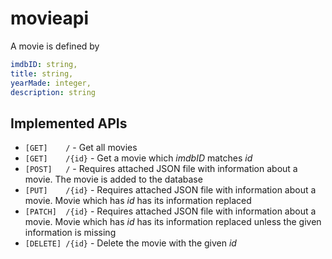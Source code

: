 # movieapi

A movie is defined by

```yaml
imdbID: string,
title: string,
yearMade: integer,
description: string
```

## Implemented APIs

- `[GET]    /` - Get all movies
- `[GET]    /{id}` - Get a movie which *imdbID* matches *id*
- `[POST]   /` - Requires attached JSON file with information about a movie. The movie is added to the database
- `[PUT]    /{id}` - Requires attached JSON file with information about a movie. Movie which has *id* has its information replaced
- `[PATCH]  /{id}` - Requires attached JSON file with information about a movie. Movie which has *id* has its information replaced unless the given information is missing
- `[DELETE] /{id}` - Delete the movie with the given *id*
